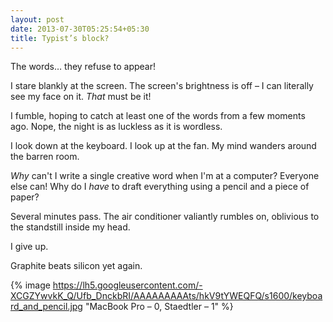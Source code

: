 ```yaml
---
layout: post
date: 2013-07-30T05:25:54+05:30
title: Typist’s block?
---
```


The words… they refuse to appear!

I stare blankly at the screen. The screen's brightness is off – I can literally see my face on it. *That* must be it!

I fumble, hoping to catch at least one of the words from a few moments ago. Nope, the night is as luckless as it is wordless.

I look down at the keyboard. I look up at the fan. My mind wanders around the barren room.

*Why* can't I write a single creative word when I'm at a computer? Everyone else can! Why do I *have* to draft everything using a pencil and a piece of paper?

Several minutes pass. The air conditioner valiantly rumbles on, oblivious to the standstill inside my head.

I give up.

Graphite beats silicon yet again.

{% image https://lh5.googleusercontent.com/-XCGZYwvkK_Q/Ufb_DnckbRI/AAAAAAAAAts/hkV9tYWEQFQ/s1600/keyboard_and_pencil.jpg "MacBook Pro – 0, Staedtler – 1" %}